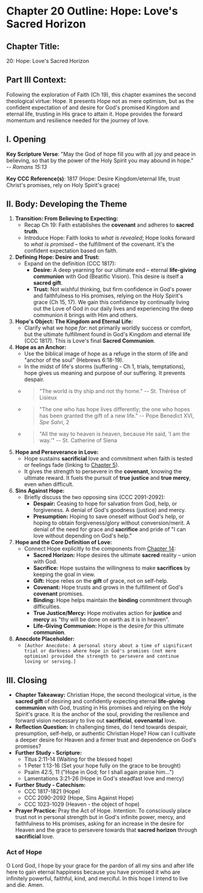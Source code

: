 # Chapter 20 Outline: Hope: Love's Sacred Horizon

## Chapter Title:
20: Hope: Love's Sacred Horizon

## Part III Context:
Following the exploration of Faith (Ch 19), this chapter examines the second theological virtue: Hope. It presents Hope not as mere optimism, but as the confident expectation of and desire for God's promised Kingdom and eternal life, trusting in His grace to attain it. Hope provides the forward momentum and resilience needed for the journey of love.

## I. Opening


**Key Scripture Verse**: "May the God of hope fill you with all joy and peace in believing, so that by the power of the Holy Spirit you may abound in hope." -- *Romans 15:13*

**Key CCC Reference(s)**: 1817 (Hope: Desire Kingdom/eternal life, trust Christ's promises, rely on Holy Spirit's grace)

## II. Body: Developing the Theme

1.  **Transition: From Believing to Expecting:**
    *   Recap Ch 19: Faith establishes the **covenant** and adheres to **sacred truth**.
    *   Introduce Hope: Faith looks to *what is revealed*; Hope looks forward to *what is promised* – the fulfillment of the covenant. It's the confident expectation based on faith.
2.  **Defining Hope: Desire and Trust:**
    *   Expand on the definition (CCC 1817):
        *   **Desire:** A deep yearning for our ultimate end – eternal **life-giving communion** with God (Beatific Vision). This desire is itself a **sacred gift**.
        *   **Trust:** Not wishful thinking, but firm confidence in God's power and faithfulness to His promises, relying on the Holy Spirit's grace (Ch 15, 17). We gain this confidence by continually living out the Love of God in our daily lives and experiencing the deep communion it brings with Him and others.
3.  **Hope's Object: The Kingdom and Eternal Life:**
    *   Clarify what we hope *for*: not primarily worldly success or comfort, but the ultimate fulfillment found in God's Kingdom and eternal life (CCC 1817). This is Love's final **Sacred Communion**.
4.  **Hope as an Anchor:**
    *   Use the biblical image of hope as a refuge in the storm of life and "anchor of the soul" (Hebrews 6:18-19).
    *   In the midst of life's storms (suffering - Ch 1, trials, temptations), hope gives us meaning and purpose of our suffering. It prevents despair.
    *   > "The world is thy ship and not thy home." -- St. Thérèse of Lisieux
    *   > "The one who has hope lives differently; the one who hopes has been granted the gift of a new life." -- Pope Benedict XVI, *Spe Salvi*, 2
    *   > "All the way to heaven is heaven, because He said, 'I am the way.'" -- St. Catherine of Siena
5.  **Hope and Perseverance in Love:**
    *   Hope sustains **sacrificial** love and commitment when faith is tested or feelings fade (linking to [Chapter 5](#ch5)).
    *   It gives the strength to persevere in the **covenant**, knowing the ultimate reward. It fuels the pursuit of **true justice** and **true mercy**, even when difficult.
6.  **Sins Against Hope:**
    *   Briefly discuss the two opposing sins (CCC 2091-2092):
        *   **Despair:** Ceasing to hope for salvation from God, help, or forgiveness. A denial of God's goodness (justice) and mercy.
        *   **Presumption:** Hoping to save oneself without God's help, or hoping to obtain forgiveness/glory without conversion/merit. A denial of the need for grace and **sacrifice** and pride of "I can love without depending on God's help."
7.  **Hope and the Core Definition of Love:**
    *   Connect Hope explicitly to the components from [Chapter 14](#ch14):
        *   **Sacred Horizon:** Hope desires the ultimate **sacred** reality – union with God.
        *   **Sacrifice:** Hope sustains the willingness to make **sacrifices** by keeping the goal in view.
        *   **Gift:** Hope relies on the **gift** of grace, not on self-help.
        *   **Covenant:** Hope trusts and grows in the fulfillment of God's **covenant** promises.
        *   **Binding:** Hope helps maintain the **binding** commitment through difficulties.
        *   **True Justice/Mercy:** Hope motivates action for **justice** and **mercy** as "thy will be done on earth as it is in heaven".
        *   **Life-Giving Communion:** Hope is the desire *for* this ultimate **communion**.
8.  **Anecdote Placeholder:**
    *   `[Author Anecdote: A personal story about a time of significant trial or darkness where hope in God's promises (not mere optimism) provided the strength to persevere and continue loving or serving.]`

## III. Closing

*   **Chapter Takeaway:** Christian Hope, the second theological virtue, is the **sacred gift** of desiring and confidently expecting eternal **life-giving communion** with God, trusting in His promises and relying on the Holy Spirit's grace. It is the anchor of the soul, providing the resilience and forward vision necessary to live out **sacrificial**, **covenantal** love.
*   **Reflection Question:** In challenging times, do I tend towards despair, presumption, self-help, or authentic Christian Hope? How can I cultivate a deeper desire for Heaven and a firmer trust and dependence on God's promises?
*   **Further Study - Scripture:**
    *   Titus 2:11-14 (Waiting for the blessed hope)
    *   1 Peter 1:13-16 (Set your hope fully on the grace to be brought)
    *   Psalm 42:5, 11 ("Hope in God; for I shall again praise him...")
    *   Lamentations 3:21-26 (Hope in God's steadfast love and mercy)
*   **Further Study - Catechism:**
    *   CCC 1817-1821 (Hope)
    *   CCC 2090-2092 (Hope, Sins Against Hope)
    *   CCC 1023-1029 (Heaven - the object of hope)
*   **Prayer Practice:** Pray the Act of Hope. Intention: To consciously place trust not in personal strength but in God's infinite power, mercy, and faithfulness to His promises, asking for an increase in the desire for Heaven and the grace to persevere towards that **sacred horizon** through **sacrificial** love.

### Act of Hope
O Lord God,
I hope by your grace for the pardon
of all my sins
and after life here to gain eternal happiness
because you have promised it
who are infinitely powerful, faithful, kind,
and merciful.
In this hope I intend to live and die.
Amen.
